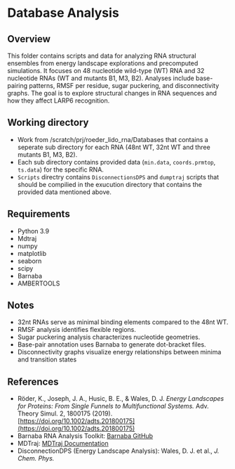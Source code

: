 # Database Analysis

## Overview 
This folder contains scripts and data for analyzing RNA structural ensembles from energy landscape explorations and precomputed simulations. It focuses on 48 nucleotide wild-type (WT) RNA and 32 nucleotide RNAs (WT and mutants B1, M3, B2). Analyses include base-pairing patterns, RMSF per residue, sugar puckering, and disconnectivity graphs. The goal is to explore structural changes in RNA sequences and how they affect LARP6 recognition.

## Working directory

- Work from /scratch/prj/roeder_lido_rna/Databases that contains a seperate sub directory for each RNA (48nt WT, 32nt WT and three mutants B1, M3, B2).
- Each sub directory  contains provided data (`min.data`, `coords.prmtop`, `ts.data`) for the specific RNA.
- `Scripts` directry contains `DisconnectionsDPS` and `dumptraj` scripts that should be compilied in the exucution directory that contains the provided data mentioned above.

## Requirements
- Python 3.9
- Mdtraj
- numpy
- matplotlib
- seaborn
- scipy
- Barnaba
- AMBERTOOLS

## Notes 

- 32nt RNAs serve as minimal binding elements compared to the 48nt WT.
- RMSF analysis identifies flexible regions.
- Sugar puckering analysis characterizes nucleotide geometries.
- Base-pair annotation uses Barnaba to generate dot-bracket files.
- Disconnectivity graphs visualize energy relationships between minima and transition states

## References 
- Röder, K., Joseph, J. A., Husic, B. E., & Wales, D. J. *Energy Landscapes for Proteins: From Single Funnels to Multifunctional Systems.* Adv. Theory Simul. 2, 1800175 (2019). [https://doi.org/10.1002/adts.201800175](https://doi.org/10.1002/adts.201800175) 
- Barnaba RNA Analysis Toolkit: [Barnaba GitHub](https://github.com/srnas/barnaba)  
- MDTraj: [MDTraj Documentation](https://www.mdtraj.org/)  
- DisconnectionDPS (Energy Landscape Analysis): Wales, D. J. et al., *J. Chem. Phys.*
